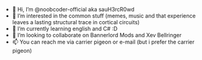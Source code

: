 - 👋 Hi, I’m @noobcoder-official aka sauH3rcR0wd
- 👀 I’m interested in the common stuff (memes, music and that experience leaves a lasting structural trace in cortical circuits)
- 🌱 I’m currently learning english and C# :D
- 💞️ I’m looking to collaborate on Bannerlord Mods and Xev Bellringer
- 📫 You can reach me via carrier pigeon or e-mail (but i prefer the carrier pigeon)
